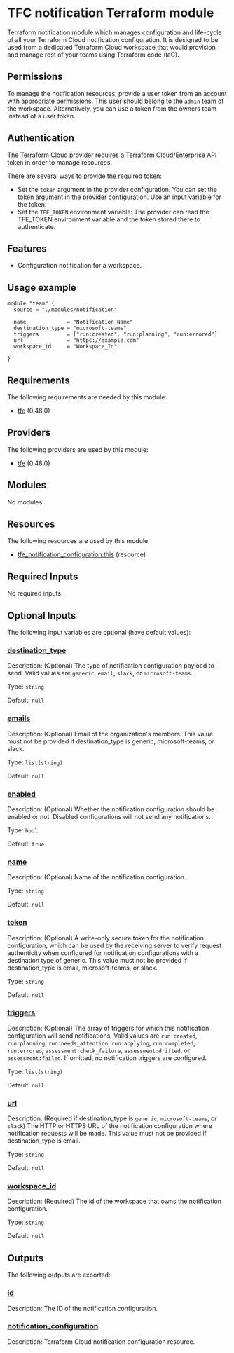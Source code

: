 # TFC notification Terraform module

Terraform notification module which manages configuration and life-cycle 
of all your Terraform Cloud notification configuration. It is designed to 
be used from a dedicated Terraform Cloud workspace that would provision 
and manage rest of your teams using Terraform code (IaC).

## Permissions

To manage the notification resources, provide a user token from an account with 
appropriate permissions. This user should belong to the `admin` team of the workspace. 
Alternatively, you can use a token from the owners team instead of a user token.

## Authentication

The Terraform Cloud provider requires a Terraform Cloud/Enterprise API token in 
order to manage resources.

There are several ways to provide the required token:

- Set the `token` argument in the provider configuration. You can set the token argument in the provider configuration. Use an
input variable for the token.
- Set the `TFE_TOKEN` environment variable: The provider can read the TFE_TOKEN environment variable and the token stored there
to authenticate.

## Features

- Configuration notification for a workspace.

## Usage example
```hcl
module "team" {
  source = "./modules/notification"

  name             = "Notification Name"
  destination_type = "microsoft-teams"
  triggers         = ["run:created", "run:planning", "run:errored"]
  url              = "https://example.com"
  workspace_id     = "Workspace_Id"

}
```

<!-- BEGIN_TF_DOCS -->
## Requirements

The following requirements are needed by this module:

- <a name="requirement_tfe"></a> [tfe](#requirement\_tfe) (0.48.0)

## Providers

The following providers are used by this module:

- <a name="provider_tfe"></a> [tfe](#provider\_tfe) (0.48.0)

## Modules

No modules.

## Resources

The following resources are used by this module:

- [tfe_notification_configuration.this](https://registry.terraform.io/providers/hashicorp/tfe/0.48.0/docs/resources/notification_configuration) (resource)

## Required Inputs

No required inputs.

## Optional Inputs

The following input variables are optional (have default values):

### <a name="input_destination_type"></a> [destination\_type](#input\_destination\_type)

Description: (Optional) The type of notification configuration payload to send. Valid values are `generic`, `email`, `slack`, or `microsoft-teams`.

Type: `string`

Default: `null`

### <a name="input_emails"></a> [emails](#input\_emails)

Description: (Optional) Email of the organization's members. This value must not be provided if destination\_type is generic, microsoft-teams, or slack.

Type: `list(string)`

Default: `null`

### <a name="input_enabled"></a> [enabled](#input\_enabled)

Description: (Optional) Whether the notification configuration should be enabled or not. Disabled configurations will not send any notifications.

Type: `bool`

Default: `true`

### <a name="input_name"></a> [name](#input\_name)

Description: (Optional) Name of the notification configuration.

Type: `string`

Default: `null`

### <a name="input_token"></a> [token](#input\_token)

Description: (Optional) A write-only secure token for the notification configuration, which can be used by the receiving server to verify request authenticity when configured for notification configurations with a destination type of generic. This value must not be provided if destination\_type is email, microsoft-teams, or slack.

Type: `string`

Default: `null`

### <a name="input_triggers"></a> [triggers](#input\_triggers)

Description: (Optional) The array of triggers for which this notification configuration will send notifications. Valid values are `run:created`, `run:planning`, `run:needs_attention`, `run:applying`, `run:completed`, `run:errored`, `assessment:check_failure`, `assessment:drifted`, or `assessment:failed`. If omitted, no notification triggers are configured.

Type: `list(string)`

Default: `null`

### <a name="input_url"></a> [url](#input\_url)

Description: (Required if destination\_type is `generic`, `microsoft-teams`, or `slack`) The HTTP or HTTPS URL of the notification configuration where notification requests will be made. This value must not be provided if destination\_type is email.

Type: `string`

Default: `null`

### <a name="input_workspace_id"></a> [workspace\_id](#input\_workspace\_id)

Description: (Required) The id of the workspace that owns the notification configuration.

Type: `string`

Default: `null`

## Outputs

The following outputs are exported:

### <a name="output_id"></a> [id](#output\_id)

Description: The ID of the notification configuration.

### <a name="output_notification_configuration"></a> [notification\_configuration](#output\_notification\_configuration)

Description: Terraform Cloud notification configuration resource.
<!-- END_TF_DOCS -->